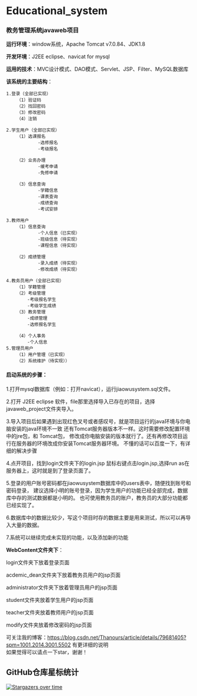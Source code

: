 # Educational_system
### 教务管理系统javaweb项目

**运行环境**：window系统，Apache Tomcat v7.0.84、JDK1.8

**开发环境**：J2EE eclipse、navicat for mysql

**运用的技术**：MVC设计模式、DAO模式、Servlet、JSP、Filter、MySQL数据库

**该系统的主要结构**：  

	1.登录（全部已实现）  
		（1）验证码  
		（2）找回密码  
		（3）修改密码  
		（4）注销  
 
	2.学生用户（全部已实现）  
		（1）选课报名  
				-选修报名  
				-考级报名  

		（2）业务办理  
				-缓考申请  
				-免修申请  

		（3）信息查询  
				-学籍信息  
				-课表查询  
				-成绩查询  
				-考试安排  
 
	3.教师用户  
		（1）信息查询  
				-个人信息（已实现）  
				-班级信息（待实现）  
				-课程信息（待实现）  

		（2）成绩管理  
				-录入成绩（待实现）  
				-修改成绩（待实现）  

	4.教务员用户（全部已实现）  
		（1）学籍管理  
		（2）考级管理  
			-考级报名学生  	
			-考级学生成绩  
		（3）教务管理  
			-成绩管理  
			-选修报名学生  
		
		（4）个人事务  
			-个人信息  
	5.管理员用户  
		（1）用户管理（已实现）  
		（2）系统维护（待实现））  

#### 启动系统的步骤：
1.打开mysql数据库（例如：打开navicat），运行jiaowusystem.sql文件。

2.打开 J2EE eclipse 软件，file那里选择导入已存在的项目，选择javaweb_project文件夹导入。

3.导入项目后如果遇到出现红色叉号或者感叹号，就是项目运行的java环境与你电脑安装的java环境不一致
	还有Tomcat服务器版本不一样。这时需要修改配置环境中的jre包，和 Tomcat包，
	修改成你电脑安装的版本就行了。还有再修改项目运行在服务器的环境改成你安装Tomcat服务器环境。
	不懂的话可以百度一下，有详细的解决步骤

4.点开项目，找到login文件夹下的login.jsp
	鼠标右键点击login.jsp,选择run as在服务器上，这时就是到了登录页面了。

5.登录的用户账号密码都在jiaowusystem数据库中的users表中，随便找到账号和密码登录，
	建议选择小明的账号登录，因为学生用户的功能已经全部完成，数据库中存的测试数据都是小明的。
	也可使用教务员的账户，教务员的大部分功能都已经实现了。

6.数据库中的数据比较少，写这个项目时存的数据主要是用来测试，所以可以再导入大量的数据。

7.系统可以继续完成未实现的功能，以及添加新的功能
  

**WebContent文件夹下**：

login文件夹下放着登录页面

acdemic_dean文件夹下放着教务员用户的jsp页面

administrator文件夹下放着管理员用户的jsp页面

student文件夹放着学生用户的jsp页面

teacher文件夹放着教师用户的jsp页面

modify文件夹放着修改密码的jsp页面

  
可关注我的博客：https://blog.csdn.net/Thanours/article/details/79681405?spm=1001.2014.3001.5502 有更详细的说明  
如果觉得可以请点一下star，谢谢！


## GitHub仓库星标统计

[![Stargazers over time](https://starchart.cc/Tanh-wink/Educational_system.svg)](https://starchart.cc/Tanh-wink/Educational_system)

